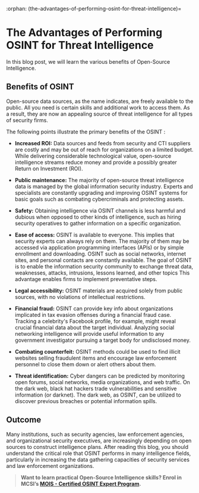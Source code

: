 :orphan:
(the-advantages-of-performing-osint-for-threat-intelligence)=
# The Advantages of Performing OSINT for Threat Intelligence
 
In this blog post, we will learn the various benefits of Open-Source Intelligence.

## Benefits of OSINT

Open-source data sources, as the name indicates, are freely available to the public. All you need is certain skills and additional work to access them. As a result, they are now an appealing source of threat intelligence for all types of security firms.

The following points illustrate the primary benefits of the OSINT :

- **Increased ROI:** Data sources and feeds from security and CTI suppliers are costly and may be out of reach for organizations on a limited budget. While delivering considerable technological value, open-source intelligence streams reduce money and provide a possibly greater Return on Investment (ROI).

- **Public maintenance:** The majority of open-source threat intelligence data is managed by the global information security industry. Experts and specialists are constantly upgrading and improving OSINT systems for basic goals such as combating cybercriminals and protecting assets.

- **Safety:** Obtaining intelligence via OSINT channels is less harmful and dubious when opposed to other kinds of intelligence, such as hiring security operatives to gather information on a specific organization.

- **Ease of access:** OSINT is available to everyone. This implies that security experts can always rely on them. The majority of them may be accessed via application programming interfaces (APIs) or by simple enrollment and downloading. OSINT such as social networks, internet sites, and personal contacts are constantly available. The goal of OSINT is to enable the information security community to exchange threat data, weaknesses, attacks, intrusions, lessons learned, and other topics This advantage enables firms to implement preventative steps.

- **Legal accessibility:** OSINT materials are acquired solely from public sources, with no violations of intellectual restrictions.

- **Financial fraud:** OSINT can provide key info about organizations implicated in tax evasion offenses during a financial fraud case. Tracking a celebrity's Facebook profile, for example, might reveal crucial financial data about the target individual. Analyzing social networking intelligence will provide useful information to any government investigator pursuing a target body for undisclosed money.

- **Combating counterfeit:** OSINT methods could be used to find illicit websites selling fraudulent items and encourage law enforcement personnel to close them down or alert others about them.

- **Threat identification:** Cyber dangers can be predicted by monitoring open forums, social networks, media organizations, and web traffic. On the dark web, black hat hackers trade vulnerabilities and sensitive information (or darknet). The dark web, as OSINT, can be utilized to discover previous breaches or potential information spills.

## Outcome

Many institutions, such as security agencies, law enforcement agencies, and organizational security executives, are increasingly depending on open sources to construct intelligence plans. After reading this blog, you should understand the critical role that OSINT performs in many intelligence fields, particularly in increasing the data gathering capacities of security services and law enforcement organizations.

> **Want to learn practical Open-Source Intelligence skills? Enrol in MCSI’s [MOIS - Certified OSINT Expert Program](https://www.mosse-institute.com/certifications/mois-certified-osint-expert.html).**